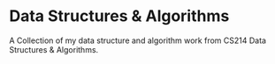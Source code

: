 # Data Structures & Algorithms
A Collection of my data structure and algorithm work from CS214 Data Structures & Algorithms.
